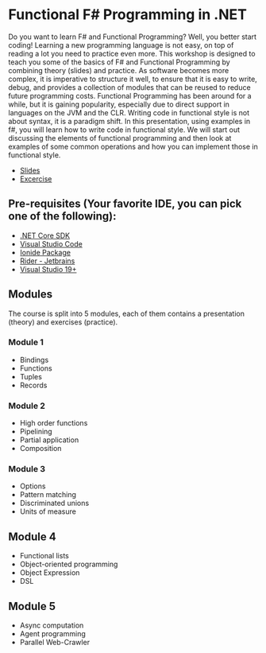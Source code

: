 # Functional F# Programming in .NET

Do you want to learn F# and Functional Programming? Well, you better start coding! Learning a new programming language is not easy, on top of reading a lot you need to practice even more. This workshop is designed to teach you some of the basics of F# and Functional Programming by combining theory (slides) and practice.
As software becomes more complex, it is imperative to structure it well, to ensure that it is easy to write, debug, and provides a collection of modules that can be reused to reduce future programming costs. Functional Programming has been around for a while, but it is gaining popularity, especially due to direct support in languages on the JVM and the CLR. Writing code in functional style is not about syntax, it is a paradigm shift. In this presentation, using examples in f#, you will learn how to write code in functional style. We will start out discussing the elements of functional programming and then look at examples of some common operations and how you can implement those in functional style.

- [Slides](http://tbd.com)
- [Excercise](https://github.com/rikace/fsharpcourse_mine/tree/main/src/FSharpCourse/Workshop)


## Pre-requisites (Your favorite IDE, you can pick one of the following):

- [.NET Core SDK](https://www.microsoft.com/net/download)
- [Visual Studio Code](https://code.visualstudio.com/download)
- [Ionide Package](http://ionide.io/)
- [Rider - Jetbrains](https://www.jetbrains.com/rider/)
- [Visual Studio 19+](https://visualstudio.microsoft.com/vs/community/)


## Modules

The course is split into 5 modules, each of them contains a presentation (theory) and exercises (practice).


### Module 1
- Bindings
- Functions
- Tuples
- Records

### Module 2
- High order functions
- Pipelining
- Partial application
- Composition

### Module 3
- Options
- Pattern matching
- Discriminated unions
- Units of measure

## Module 4
- Functional lists
- Object-oriented programming
- Object Expression
- DSL

## Module 5
- Async computation
- Agent programming
- Parallel Web-Crawler






